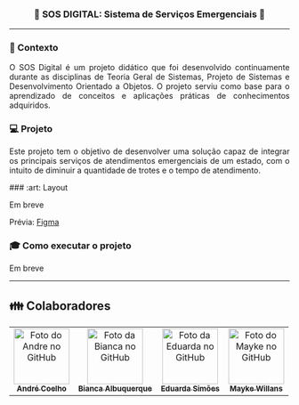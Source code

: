 <h3 align="center">
  <strong> 🚧 SOS DIGITAL: Sistema de Serviços Emergenciais 🚧 </strong>
</h3>

_________

### 📌 Contexto
<p align="justify">
O SOS Digital é um projeto didático que foi desenvolvido continuamente durante as disciplinas de Teoria Geral de Sistemas, Projeto de Sistemas e Desenvolvimento Orientado a Objetos. O projeto serviu como base para o aprendizado de conceitos e aplicações práticas de conhecimentos adquiridos.
</p>

### :computer: Projeto
<p align="justify">
Este projeto tem o objetivo de desenvolver uma solução capaz de integrar os principais serviços de atendimentos emergenciais de um estado, com o intuito de diminuir a quantidade de trotes e o tempo de atendimento.
</p>
### :art: Layout

Em breve

Prévia: [Figma](https://www.figma.com/file/8k5eBSp1iGLCa4JTF7Qgaf/SOS-Digital?node-id=0%3A1)

### :mortar_board: Como executar o projeto

Em breve
_________

## 👪 Colaboradores<br>
<table>
  <tr>
    <td align="center">
      <a href="https://github.com/AndreCoelhoS">
        <img src="https://avatars3.githubusercontent.com/u/55983004" width="100px;" alt="Foto do Andre no GitHub"/><br>
        <sub>
          <b>André Coelho</b>
        </sub>
      </a>
    </td>
    <td align="center">
      <a href="https://github.com/BiancaAdS">
        <img src="https://avatars3.githubusercontent.com/u/42790720" width="100px;" alt="Foto da Bianca no GitHub"/><br>
        <sub>
          <b>Bianca Albuquerque</b>
        </sub>
      </a><br>
    </td>
    <td align="center">
      <a href="https://github.com/eduardarsimoes">
        <img src="https://avatars3.githubusercontent.com/u/49563897" width="100px;" alt="Foto da Eduarda no GitHub"/><br>
        <sub>
          <b>Eduarda Simões</b>
        </sub>
      </a><br>
    </td>
    <td align="center">
      <a href="https://github.com/maykew">
        <img src="https://avatars3.githubusercontent.com/u/55881473" width="100px;" alt="Foto do Mayke no GitHub"/><br>
        <sub>
          <b>Mayke Willans</b>
        </sub>
      </a><br>
    </td>
  </tr>
</table>
